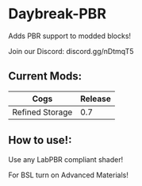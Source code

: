 # Daybreak-PBR

Adds PBR support to modded blocks!

Join our Discord: discord.gg/nDtmqT5

## Current Mods:

| Cogs           | Release   |
|----------------|-----------|
| Refined Storage| 0.7       |


## How to use!:

Use any LabPBR compliant shader!

For BSL turn on Advanced Materials!
